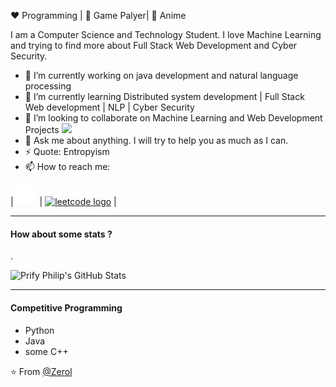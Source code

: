:heart: Programming | :black_heart: Game Palyer| :blue_heart: Anime

I am a Computer Science and Technology Student. I love Machine Learning and trying to find more about Full Stack Web Development and Cyber Security. 

- 🔭 I’m currently working on java development and natural language processing
- 🌱 I’m currently learning Distributed system development | Full Stack Web development  | NLP | Cyber Security
- 👯 I’m looking to collaborate on Machine Learning and Web Development Projects <img src="https://media.giphy.com/media/WUlplcMpOCEmTGBtBW/giphy.gif" width="30">
- 💬 Ask me about anything. I will try to help you as much as I can.
- ⚡ Quote: Entropyism
- 📫 How to reach me:

| [<img src="https://raw.githubusercontent.com/Delta456/Delta456/master/img/github.png" alt="github logo" width="34">](https://github.com/TC-zerol) |   [<img src="https://cdn.jsdelivr.net/npm/simple-icons@v3/icons/leetcode.svg" alt="leetcode logo" width="34">](https://leetcode-cn.com/u/zerol/)  |

----

#### How about some stats ?

.    

![Prify Philip's GitHub Stats](https://github-readme-stats.vercel.app/api?username=TC-zerol&hide=["stars"]&show_icons=true)

-------

#### Competitive Programming

- Python 
- Java
- some C++


⭐️ From [@Zerol](https://github.com/TC-zerol)

